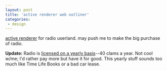 ```yaml
---
layout: post
title: 'active renderer web outliner'
categories:
 - design
---
```


<a href=" http://radio.weblogs.com/0104487/outlines/aR/activeRenderer.html">active renderer</a> for radio userland. may push me to make the big purchase of radio.



<strong>Update:</strong> Radio is <a href="http://radio.userland.com/faq">licensed on a yearly basis</a>--40 clams a year. Not cool w/me; I'd rather pay more but have it for good. This yearly stuff sounds too much like Time Life Books or a bad car lease. 
		



		